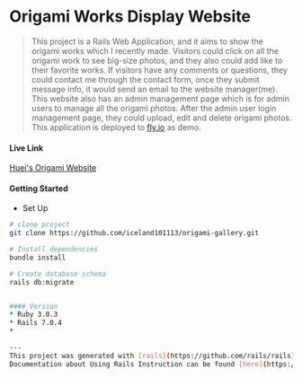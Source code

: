 # Origami Works Display Website

> This project is a Rails Web Application, and it aims to show the origami works which I recently made. Visitors could click on all the origami work to see big-size photos, and they also could add like to their favorite works. If visitors have any comments or questions, they could contact me through the contact form, once they submit message info, it would send an email to the website manager(me). This website also has an admin management page which is for admin users to manage all the origami photos. After the admin user login management page, they could upload, edit and delete origami photos. This application is deployed to [fly.io](https://fly.io/) as demo.

#### Live Link
[Huei's Origami Website](https://huei-origami.fly.dev/)

#### Getting Started
* Set Up
``` bash
# clone project
git clone https://github.com/iceland101113/origami-gallery.git

# Install dependencies
bundle install

# Create database schema
rails db:migrate


#### Version
* Ruby 3.0.3
* Rails 7.0.4
* 

---
This project was generated with [rails](https://github.com/rails/rails)
Documentation about Using Rails Instruction can be found [here](https://guides.rubyonrails.org/).
